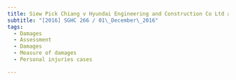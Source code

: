 ```yaml
---
title: Siew Pick Chiang v Hyundai Engineering and Construction Co Ltd and another 
subtitle: "[2016] SGHC 266 / 01\_December\_2016"
tags:
  - Damages
  - Assessment
  - Damages
  - Measure of damages
  - Personal injuries cases

---
```



